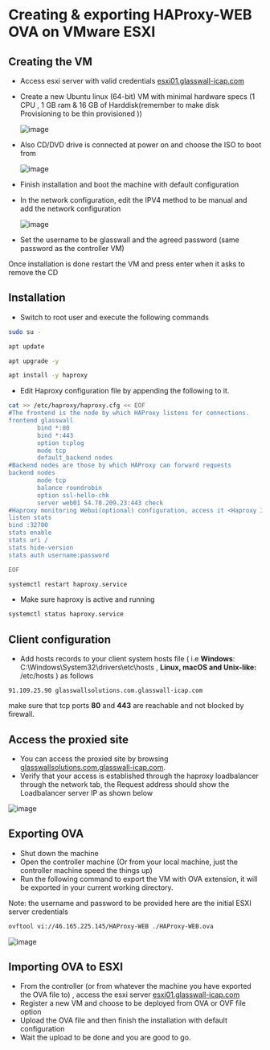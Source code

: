# Creating & exporting HAProxy-WEB OVA on VMware ESXI



## Creating the VM

* Access esxi server with valid credentials   [esxi01.glasswall-icap.com](http://esxi01.glasswall-icap.com) 

* Create a new Ubuntu linux (64-bit) VM with minimal hardware specs (1 CPU , 1 GB ram & 16 GB of Harddisk(remember to make disk Provisioning to be thin provisioned  )) 

  ![image](https://user-images.githubusercontent.com/58347752/100459771-b0a60a80-30ce-11eb-959e-018d88a8cf2b.png)

* Also CD/DVD drive is connected at power on and choose the ISO to boot from

  ![image](https://user-images.githubusercontent.com/58347752/100460151-66715900-30cf-11eb-914e-2f802acb5052.png)

* Finish installation and boot the machine with default configuration

* In the network configuration, edit the IPV4 method to be manual and add the network configuration 

  ![image](https://user-images.githubusercontent.com/58347752/100460549-0a5b0480-30d0-11eb-89cb-5cabfeebbefd.png)

* Set the username to be glasswall and the agreed password (same password as the controller VM)

Once installation is done restart the VM and press enter when it asks to remove the CD



## Installation

* Switch to root user and execute the following commands 

```bash
sudo su -
```

```bash
apt update
```

```bash
apt upgrade -y
```

```bash
apt install -y haproxy
```

* Edit Haproxy configuration file by appending the following to it.

```bash
cat >> /etc/haproxy/haproxy.cfg << EOF
#The frontend is the node by which HAProxy listens for connections.
frontend glasswall
        bind *:80
        bind *:443
        option tcplog
        mode tcp
        default_backend nodes        
#Backend nodes are those by which HAProxy can forward requests
backend nodes
        mode tcp
        balance roundrobin
        option ssl-hello-chk
        server web01 54.78.209.23:443 check
#Haproxy monitoring Webui(optional) configuration, access it <Haproxy IP>:32700
listen stats
bind :32700
stats enable
stats uri /
stats hide-version
stats auth username:password

EOF

```

```bash
systemctl restart haproxy.service
```

* Make sure haproxy is active and running

```bash
systemctl status haproxy.service
```



## Client configuration 

* Add hosts records to your client system hosts file ( i.e **Windows**: C:\Windows\System32\drivers\etc\hosts , **Linux, macOS and  Unix-like:** /etc/hosts ) as follows

```
91.109.25.90 glasswallsolutions.com.glasswall-icap.com
```

make sure that tcp ports **80** and **443** are reachable and not blocked by firewall.

## Access the proxied site

* You can access the proxied site by browsing [glasswallsolutions.com.glasswall-icap.com](https://glasswallsolutions.com.glasswall-icap.com).
* Verify that your access is established through the haproxy loadbalancer through the network tab, the Request address should show the Loadbalancer server IP as shown below

![image](https://user-images.githubusercontent.com/58347752/100607205-4500af00-3313-11eb-8f14-b075e74108a7.png)

## Exporting OVA

* Shut down the machine 
* Open the controller machine (Or from your local machine, just the controller machine speed the things up)
* Run the following command to export the VM with OVA extension, it will be exported in your current working directory.

Note: the username and password to be provided here are the initial ESXI server credentials  

```bash
ovftool vi://46.165.225.145/HAProxy-WEB ./HAProxy-WEB.ova
```

![image](https://user-images.githubusercontent.com/58347752/100608447-15eb3d00-3315-11eb-90b9-788e0d59a0e6.png)

## Importing OVA to ESXI

* From the controller (or from whatever the machine you have exported the OVA file to) , access the esxi server [esxi01.glasswall-icap.com](http://esxi01.glasswall-icap.com) 
*  Register a new VM and choose to be deployed from OVA or OVF file option
* Upload the OVA file and then finish the installation with default configuration
* Wait the upload to be done and you are good to go.